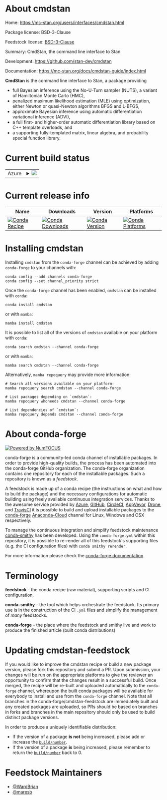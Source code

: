 About cmdstan
=============

Home: https://mc-stan.org/users/interfaces/cmdstan.html

Package license: BSD-3-Clause

Feedstock license: [BSD-3-Clause](https://github.com/conda-forge/cmdstan-feedstock/blob/main/LICENSE.txt)

Summary: CmdStan, the command line interface to Stan

Development: https://github.com/stan-dev/cmdstan

Documentation: https://mc-stan.org/docs/cmdstan-guide/index.html

<b>CmdStan</b> is the command line interface to Stan, a package providing

* full Bayesian inference using the No-U-Turn sampler (NUTS), a variant of Hamiltonian Monte Carlo (HMC),
* penalized maximum likelihood estimation (MLE) using optimization, either Newton or quasi-Newton algorithms BFGS and L-BFGS,
* approximate Bayesian inference using automatic differentiation variational inference (ADVI),
* a full first- and higher-order automatic differentiation library based on C++ template overloads, and
* a supporting fully-templated matrix, linear algebra, and probability special function library.


Current build status
====================


<table>
    
  <tr>
    <td>Azure</td>
    <td>
      <details>
        <summary>
          <a href="https://dev.azure.com/conda-forge/feedstock-builds/_build/latest?definitionId=13621&branchName=main">
            <img src="https://dev.azure.com/conda-forge/feedstock-builds/_apis/build/status/cmdstan-feedstock?branchName=main">
          </a>
        </summary>
        <table>
          <thead><tr><th>Variant</th><th>Status</th></tr></thead>
          <tbody><tr>
              <td>win_64</td>
              <td>
                <a href="https://dev.azure.com/conda-forge/feedstock-builds/_build/latest?definitionId=13621&branchName=main">
                  <img src="https://dev.azure.com/conda-forge/feedstock-builds/_apis/build/status/cmdstan-feedstock?branchName=main&jobName=win&configuration=win_64_" alt="variant">
                </a>
              </td>
            </tr>
          </tbody>
        </table>
      </details>
    </td>
  </tr>
</table>

Current release info
====================

| Name | Downloads | Version | Platforms |
| --- | --- | --- | --- |
| [![Conda Recipe](https://img.shields.io/badge/recipe-cmdstan-green.svg)](https://anaconda.org/conda-forge/cmdstan) | [![Conda Downloads](https://img.shields.io/conda/dn/conda-forge/cmdstan.svg)](https://anaconda.org/conda-forge/cmdstan) | [![Conda Version](https://img.shields.io/conda/vn/conda-forge/cmdstan.svg)](https://anaconda.org/conda-forge/cmdstan) | [![Conda Platforms](https://img.shields.io/conda/pn/conda-forge/cmdstan.svg)](https://anaconda.org/conda-forge/cmdstan) |

Installing cmdstan
==================

Installing `cmdstan` from the `conda-forge` channel can be achieved by adding `conda-forge` to your channels with:

```
conda config --add channels conda-forge
conda config --set channel_priority strict
```

Once the `conda-forge` channel has been enabled, `cmdstan` can be installed with `conda`:

```
conda install cmdstan
```

or with `mamba`:

```
mamba install cmdstan
```

It is possible to list all of the versions of `cmdstan` available on your platform with `conda`:

```
conda search cmdstan --channel conda-forge
```

or with `mamba`:

```
mamba search cmdstan --channel conda-forge
```

Alternatively, `mamba repoquery` may provide more information:

```
# Search all versions available on your platform:
mamba repoquery search cmdstan --channel conda-forge

# List packages depending on `cmdstan`:
mamba repoquery whoneeds cmdstan --channel conda-forge

# List dependencies of `cmdstan`:
mamba repoquery depends cmdstan --channel conda-forge
```


About conda-forge
=================

[![Powered by
NumFOCUS](https://img.shields.io/badge/powered%20by-NumFOCUS-orange.svg?style=flat&colorA=E1523D&colorB=007D8A)](https://numfocus.org)

conda-forge is a community-led conda channel of installable packages.
In order to provide high-quality builds, the process has been automated into the
conda-forge GitHub organization. The conda-forge organization contains one repository
for each of the installable packages. Such a repository is known as a *feedstock*.

A feedstock is made up of a conda recipe (the instructions on what and how to build
the package) and the necessary configurations for automatic building using freely
available continuous integration services. Thanks to the awesome service provided by
[Azure](https://azure.microsoft.com/en-us/services/devops/), [GitHub](https://github.com/),
[CircleCI](https://circleci.com/), [AppVeyor](https://www.appveyor.com/),
[Drone](https://cloud.drone.io/welcome), and [TravisCI](https://travis-ci.com/)
it is possible to build and upload installable packages to the
[conda-forge](https://anaconda.org/conda-forge) [Anaconda-Cloud](https://anaconda.org/)
channel for Linux, Windows and OSX respectively.

To manage the continuous integration and simplify feedstock maintenance
[conda-smithy](https://github.com/conda-forge/conda-smithy) has been developed.
Using the ``conda-forge.yml`` within this repository, it is possible to re-render all of
this feedstock's supporting files (e.g. the CI configuration files) with ``conda smithy rerender``.

For more information please check the [conda-forge documentation](https://conda-forge.org/docs/).

Terminology
===========

**feedstock** - the conda recipe (raw material), supporting scripts and CI configuration.

**conda-smithy** - the tool which helps orchestrate the feedstock.
                   Its primary use is in the construction of the CI ``.yml`` files
                   and simplify the management of *many* feedstocks.

**conda-forge** - the place where the feedstock and smithy live and work to
                  produce the finished article (built conda distributions)


Updating cmdstan-feedstock
==========================

If you would like to improve the cmdstan recipe or build a new
package version, please fork this repository and submit a PR. Upon submission,
your changes will be run on the appropriate platforms to give the reviewer an
opportunity to confirm that the changes result in a successful build. Once
merged, the recipe will be re-built and uploaded automatically to the
`conda-forge` channel, whereupon the built conda packages will be available for
everybody to install and use from the `conda-forge` channel.
Note that all branches in the conda-forge/cmdstan-feedstock are
immediately built and any created packages are uploaded, so PRs should be based
on branches in forks and branches in the main repository should only be used to
build distinct package versions.

In order to produce a uniquely identifiable distribution:
 * If the version of a package **is not** being increased, please add or increase
   the [``build/number``](https://docs.conda.io/projects/conda-build/en/latest/resources/define-metadata.html#build-number-and-string).
 * If the version of a package **is** being increased, please remember to return
   the [``build/number``](https://docs.conda.io/projects/conda-build/en/latest/resources/define-metadata.html#build-number-and-string)
   back to 0.

Feedstock Maintainers
=====================

* [@WardBrian](https://github.com/WardBrian/)
* [@maresb](https://github.com/maresb/)

